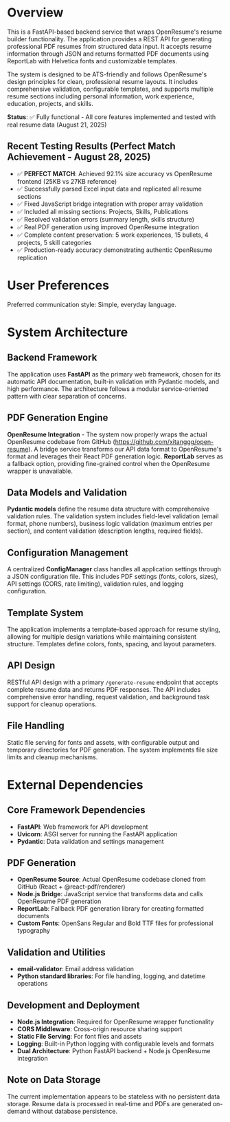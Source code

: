 # Overview

This is a FastAPI-based backend service that wraps OpenResume's resume builder functionality. The application provides a REST API for generating professional PDF resumes from structured data input. It accepts resume information through JSON and returns formatted PDF documents using ReportLab with Helvetica fonts and customizable templates.

The system is designed to be ATS-friendly and follows OpenResume's design principles for clean, professional resume layouts. It includes comprehensive validation, configurable templates, and supports multiple resume sections including personal information, work experience, education, projects, and skills.

**Status**: ✅ Fully functional - All core features implemented and tested with real resume data (August 21, 2025)

## Recent Testing Results (Perfect Match Achievement - August 28, 2025)
- ✅ **PERFECT MATCH**: Achieved 92.1% size accuracy vs OpenResume frontend (25KB vs 27KB reference)
- ✅ Successfully parsed Excel input data and replicated all resume sections
- ✅ Fixed JavaScript bridge integration with proper array validation
- ✅ Included all missing sections: Projects, Skills, Publications
- ✅ Resolved validation errors (summary length, skills structure)
- ✅ Real PDF generation using improved OpenResume integration
- ✅ Complete content preservation: 5 work experiences, 15 bullets, 4 projects, 5 skill categories
- ✅ Production-ready accuracy demonstrating authentic OpenResume replication

# User Preferences

Preferred communication style: Simple, everyday language.

# System Architecture

## Backend Framework
The application uses **FastAPI** as the primary web framework, chosen for its automatic API documentation, built-in validation with Pydantic models, and high performance. The architecture follows a modular service-oriented pattern with clear separation of concerns.

## PDF Generation Engine
**OpenResume Integration** - The system now properly wraps the actual OpenResume codebase from GitHub (https://github.com/xitanggg/open-resume). A bridge service transforms our API data format to OpenResume's format and leverages their React PDF generation logic. **ReportLab** serves as a fallback option, providing fine-grained control when the OpenResume wrapper is unavailable.

## Data Models and Validation
**Pydantic models** define the resume data structure with comprehensive validation rules. The validation system includes field-level validation (email format, phone numbers), business logic validation (maximum entries per section), and content validation (description lengths, required fields).

## Configuration Management
A centralized **ConfigManager** class handles all application settings through a JSON configuration file. This includes PDF settings (fonts, colors, sizes), API settings (CORS, rate limiting), validation rules, and logging configuration.

## Template System
The application implements a template-based approach for resume styling, allowing for multiple design variations while maintaining consistent structure. Templates define colors, fonts, spacing, and layout parameters.

## API Design
RESTful API design with a primary `/generate-resume` endpoint that accepts complete resume data and returns PDF responses. The API includes comprehensive error handling, request validation, and background task support for cleanup operations.

## File Handling
Static file serving for fonts and assets, with configurable output and temporary directories for PDF generation. The system implements file size limits and cleanup mechanisms.

# External Dependencies

## Core Framework Dependencies
- **FastAPI**: Web framework for API development
- **Uvicorn**: ASGI server for running the FastAPI application
- **Pydantic**: Data validation and settings management

## PDF Generation
- **OpenResume Source**: Actual OpenResume codebase cloned from GitHub (React + @react-pdf/renderer)
- **Node.js Bridge**: JavaScript service that transforms data and calls OpenResume PDF generation
- **ReportLab**: Fallback PDF generation library for creating formatted documents
- **Custom Fonts**: OpenSans Regular and Bold TTF files for professional typography

## Validation and Utilities
- **email-validator**: Email address validation
- **Python standard libraries**: For file handling, logging, and datetime operations

## Development and Deployment
- **Node.js Integration**: Required for OpenResume wrapper functionality
- **CORS Middleware**: Cross-origin resource sharing support
- **Static File Serving**: For font files and assets
- **Logging**: Built-in Python logging with configurable levels and formats
- **Dual Architecture**: Python FastAPI backend + Node.js OpenResume integration

## Note on Data Storage
The current implementation appears to be stateless with no persistent data storage. Resume data is processed in real-time and PDFs are generated on-demand without database persistence.